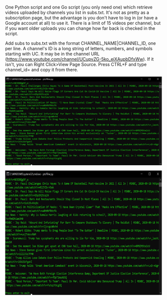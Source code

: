 One Python script and one Go script (you only need one) which retrieve videos uploaded by channels you list in subs.txt. It's not as pretty as a subscription page, but the advantage is you don't have to log in (or have a Google account at all) to use it. There is a limit of 15 videos per channel, but if you want older uploads you can change how far back is checked in the script.

Add subs to subs.txt with the format CHANNEL_NAME|CHANNEL_ID, one per line. A channel's ID is a long string of letters, numbers, and symbols starting with UC. It may be in the channel URL (https://www.youtube.com/channel/UCupvZG-5ko_eiXAupbDfxWw). If it isn't, you can Right Click>View Page Source. Press CTRL+F and type channel_id= and copy it from there.

![](https://github.com/m-we/ytoffline/blob/master/example.jpg?raw=true)

<a href="url"><img src="https://github.com/m-we/ytoffline/blob/master/example.jpg?raw=true" align="left" height="400" ></a>
